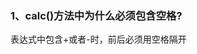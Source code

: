 <!--
 * @Author: your name
 * @Date: 2021-04-09 16:18:03
 * @LastEditTime: 2021-04-09 16:19:36
 * @LastEditors: Please set LastEditors
 * @Description: In User Settings Edit
 * @FilePath: \plan-A\CSS笔记\QA.md
-->
### 1、calc()方法中为什么必须包含空格?
表达式中包含+或者-时，前后必须用空格隔开
